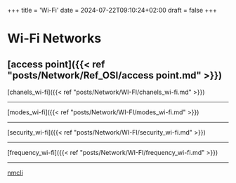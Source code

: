 +++
title = 'Wi-Fi'
date = 2024-07-22T09:10:24+02:00
draft = false
+++

# Wi-Fi Networks 

[access point]({{< ref "posts/Network/Ref_OSI/access point.md" >}})
--- 

[chanels_wi-fi]({{< ref "posts/Network/WI-FI/chanels_wi-fi.md" >}})

--- 
[modes_wi-fi]({{< ref "posts/Network/WI-FI/modes_wi-fi.md" >}})

--- 
[security_wi-fi]({{< ref "posts/Network/WI-FI/security_wi-fi.md" >}})

---
[frequency_wi-fi]({{< ref "posts/Network/WI-FI/frequency_wi-fi.md" >}})


---
[nmcli]()
